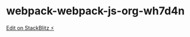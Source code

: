 # webpack-webpack-js-org-wh7d4n

[Edit on StackBlitz ⚡️](https://stackblitz.com/edit/webpack-webpack-js-org-wh7d4n)